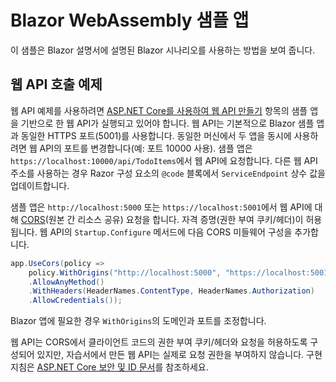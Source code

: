 # <a name="blazor-webassembly-sample-app"></a>Blazor WebAssembly 샘플 앱

이 샘플은 Blazor 설명서에 설명된 Blazor 시나리오를 사용하는 방법을 보여 줍니다.

## <a name="call-web-api-example"></a>웹 API 호출 예제

웹 API 예제를 사용하려면 <a href="https://docs.microsoft.com/aspnet/core/tutorials/first-web-api">ASP.NET Core를 사용하여 웹 API 만들기</a> 항목의 샘플 앱을 기반으로 한 웹 API가 실행되고 있어야 합니다. 웹 API는 기본적으로 Blazor 샘플 앱과 동일한 HTTPS 포트(5001)를 사용합니다. 동일한 머신에서 두 앱을 동시에 사용하려면 웹 API의 포트를 변경합니다(예: 포트 10000 사용). 샘플 앱은 `https://localhost:10000/api/TodoItems`에서 웹 API에 요청합니다. 다른 웹 API 주소를 사용하는 경우 Razor 구성 요소의 `@code` 블록에서 `ServiceEndpoint` 상수 값을 업데이트합니다.</p>

샘플 앱은 `http://localhost:5000` 또는 `https://localhost:5001`에서 웹 API에 대해 <a href="https://docs.microsoft.com/aspnet/core/security/cors">CORS</a>(원본 간 리소스 공유) 요청을 합니다. 자격 증명(권한 부여 쿠키/헤더)이 허용됩니다. 웹 API의 `Startup.Configure` 메서드에 다음 CORS 미들웨어 구성을 추가합니다.</p>

```csharp
app.UseCors(policy => 
    policy.WithOrigins("http://localhost:5000", "https://localhost:5001")
    .AllowAnyMethod()
    .WithHeaders(HeaderNames.ContentType, HeaderNames.Authorization)
    .AllowCredentials());
```

Blazor 앱에 필요한 경우 `WithOrigins`의 도메인과 포트를 조정합니다.

웹 API는 CORS에서 클라이언트 코드의 권한 부여 쿠키/헤더와 요청을 허용하도록 구성되어 있지만, 자습서에서 만든 웹 API는 실제로 요청 권한을 부여하지 않습니다. 구현 지침은 <a href="https://docs.microsoft.com/aspnet/core/security/">ASP.NET Core 보안 및 ID 문서</a>를 참조하세요.
